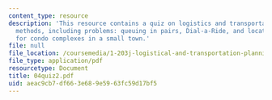```yaml
---
content_type: resource
description: 'This resource contains a quiz on logistics and transportation planning
  methods, including problems: queuing in pairs, Dial-a-Ride, and locating facilities
  for condo complexes in a small town.'
file: null
file_location: /coursemedia/1-203j-logistical-and-transportation-planning-methods-fall-2006/aeac9cb7df663e689e5963fc59d17bf5_04quiz2.pdf
file_type: application/pdf
resourcetype: Document
title: 04quiz2.pdf
uid: aeac9cb7-df66-3e68-9e59-63fc59d17bf5
---
```


